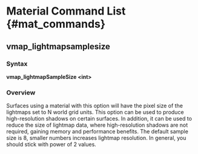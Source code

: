 # Material Command List {#mat_commands}

## vmap_lightmapsamplesize
### Syntax

**vmap_lightmapSampleSize \<int\>**

### Overview

Surfaces using a material with this option will have the pixel size of
the lightmaps set to N world grid units. This option can be used to
produce high-resolution shadows on certain surfaces. In addition, it can
be used to reduce the size of lightmap data, where high-resolution
shadows are not required, gaining memory and performance benefits. The
default sample size is 8, smaller numbers increases lightmap resolution.
In general, you should stick with power of 2 values.
